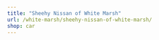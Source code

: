 ```yaml
---
title: "Sheehy Nissan of White Marsh"
url: /white-marsh/sheehy-nissan-of-white-marsh/
shop: car
---
```

